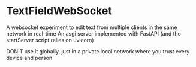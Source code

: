 # TextFieldWebSocket
A websocket experiment to edit text from multiple clients in the same network in real-time
An asgi server implemented with FastAPI (and the startServer script relies on uvicorn)

DON'T use it globally, just in a private local network where you trust every device and person